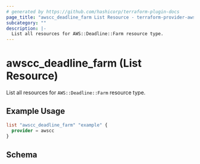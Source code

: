```yaml
---
# generated by https://github.com/hashicorp/terraform-plugin-docs
page_title: "awscc_deadline_farm List Resource - terraform-provider-awscc"
subcategory: ""
description: |-
  List all resources for AWS::Deadline::Farm resource type.
---
```


# awscc_deadline_farm (List Resource)

List all resources for `AWS::Deadline::Farm` resource type.

## Example Usage

```terraform
list "awscc_deadline_farm" "example" {
  provider = awscc
}
```

<!-- schema generated by tfplugindocs -->
## Schema
